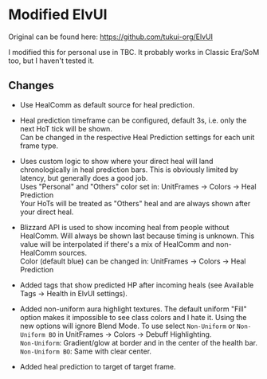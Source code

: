 # Modified ElvUI
Original can be found here: https://github.com/tukui-org/ElvUI

I modified this for personal use in TBC. It probably works in Classic Era/SoM too, but I haven't tested it.

## Changes
* Use HealComm as default source for heal prediction.

* Heal prediction timeframe can be configured, default 3s, i.e. only the next HoT tick will be shown.  
Can be changed in the respective Heal Prediction settings for each unit frame type.

* Uses custom logic to show where your direct heal will land chronologically in heal prediction bars. This is obviously limited by latency, but generally does a good job.  
Uses "Personal" and "Others" color set in: UnitFrames -> Colors -> Heal Prediction  
Your HoTs will be treated as "Others" heal and are always shown after your direct heal.

* Blizzard API is used to show incoming heal from people without HealComm. Will always be shown last because timing is unknown. This value will be interpolated if there's a mix of HealComm and non-HealComm sources.  
Color (default blue) can be changed in: UnitFrames -> Colors -> Heal Prediction

* Added tags that show predicted HP after incoming heals (see Available Tags -> Health in ElvUI settings).

* Added non-uniform aura highlight textures. The default uniform "Fill" option makes it impossible to see class colors and I hate it. Using the new options will ignore Blend Mode. To use select `Non-Uniform` or `Non-Uniform BO` in UnitFrames -> Colors -> Debuff Highlighting.  
`Non-Uniform`: Gradient/glow at border and in the center of the health bar.  
`Non-Uniform BO`: Same with clear center.

* Added heal prediction to target of target frame.
